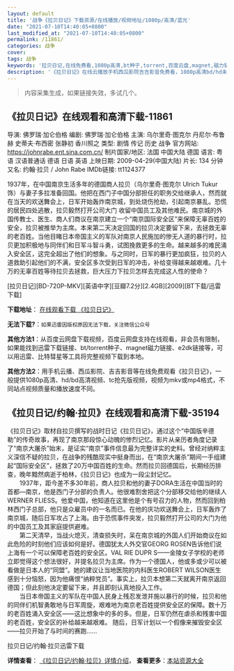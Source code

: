 ```yaml
---
layout: default
title: '战争《拉贝日记》下载资源/在线播放/视频地址/1080p/高清/蓝光'
date: "2021-07-10T14:40:05+0800"
last_modified_at: "2021-07-10T14:40:05+0800"
permalink: /11861/
categories: 战争
cover:
tags: 战争
keywords: '拉贝日记,在线免费看,1080p高清,bt种子,torrent,百度云盘,magnet,磁力链,迅雷下载资源'
description: '《拉贝日记》在线云播放手机西瓜影院吉吉影音免费看，1080p高清bd/hd未删减完整版和tc抢先枪版，mkv/mp4格式，附带bt/torrent种子、magnet/磁力链、百度云盘、网盘资源迅雷下载链接'
---
```


>内容采集生成，如果链接失效，多试几个。


## 《拉贝日记》在线观看和高清下载-11861

导演: 佛罗瑞·加仑伯格 编剧: 佛罗瑞·加仑伯格 主演: 乌尔里奇·图克尔 丹尼尔·布鲁赫 史蒂夫·布西密 张静初 香川照之 类型: 剧情 传记 历史 战争 官方网站: https://johnrabe.ent.sina.com.cn/ 制片国家/地区: 法国 中国大陆 德国 语言: 粤语 汉语普通话 德语 日语 英语 上映日期: 2009-04-29(中国大陆) 片长: 134 分钟 又名: 约翰·拉贝 / John Rabe IMDb链接: tt1124377

1937年，在中国南京生活多年的德国商人拉贝（乌尔里奇·图克尔 Ulrich Tukur 饰）与妻子多拉准备回国。他把在西门子中国分部担任的职务交给继承人，然而就在当天的欢送舞会上，日军开始轰炸南京城，到处烧伤抢劫，引起南京暴乱。恐慌的居民四处逃散，拉贝毅然打开公司大门 收留中国员工及其他难民。南京城的外国传教士、医生、商人们商议在南京建立一个“南京国际安全区”来保障无辜百姓的安全，拉贝被推举为主席。本来第二天决定回国的拉贝决定要留下来，去拯救无辜的老百姓。当他目睹日本帝国主义的军队对南京人民施加的惨无人道的暴行时，拉贝更加积极地与同伴们和日军斗智斗勇，试图挽救更多的生命。越来越多的难民涌入安全区，这完全超出了他们的想象。与之同时，日军的暴行更加疯狂，拉贝的人道救助引起他们的不满，安全区多次受到日军的冲击，补给变得越来越艰难。几十万的无辜百姓等待拉贝去拯救，巨大压力下拉贝怎样去完成这人性的使命？


[拉贝日记][BD-720P-MKV][英语中字][豆瓣7.2分][2.4GB][2009][BT下载/迅雷下载]

**下载地址**： [在线观看下载 《拉贝日记》](https://www.btdx8.com/torrent/john_rabe_2009.html) 


**无法下载?**：`如果迅雷因版权原因无法下载，关注微信公众号 `

**其他方法1**：从百度云网盘下载视频，百度云网盘支持在线观看，非会员有限制，如果能找到迅雷下载链接、bt/torrent种子、magnet磁力链接、e2dk链接等，可以用迅雷、比特彗星等工具将完整视频下载到本地。

**其他方法2**：用手机云播、西瓜影院、吉吉影音等在线免费观看《拉贝日记》，一般提供1080p高清、hd/bd高清视频、tc抢先版视频，视频为mkv或mp4格式，不同站点视频质量和播放速度不同。


## 《拉贝日记/约翰·拉贝》在线观看和高清下载-35194

《拉贝日记》取材自拉贝撰写的战时日记《拉贝日记》，通过这个“中国版辛德勒”的传奇故事，再现了南京那段惊心动魄的惨烈记忆。影片从亲历者角度记录了“南京大屠杀”始末，是证实“南京”事件信息最为完整详实的史料。曾经对纳粹主义深信不疑的拉贝，在战争的残酷现实中挺身而出，在“南京大屠杀”期间一手组建起“国际安全区&rdquo;，拯救了20万中国百姓的生命。然而拉贝回德国后，长期经历排查，晚年黯然病逝于柏林，《拉贝日记》也成为一段尘封记忆。<br />　　1937年，距今差不多30年前，商人拉贝和他的妻子DORA生活在中国当时的首都—南京，他是西门子分部的负责人。他很难割舍把这个分部移交给他的继续人WERNER FLIESS。他爱中国，他知道在这里他是个有号召力的人物，然而回到柏林西门子总部，他只是众雇员中的一名而已。在他的庆功欢送舞会上，日军轰炸了南京城，随后日军攻占了上海。由于恐慌事件突发，拉贝毅然打开公司的大门为他的中国员工及其家庭提供避难。<br />　　第二天清早，当战火熄灭，清查损失时，呆在南京城的外国人们开始商议在如此危险的时刻他们应该如何是好。德国犹太人外交官GEORG ROSEN告诉他们说上海有一个可以保障老百姓的安全区。VAL RIE DUPR S——金陵女子学校的老师立即觉得这个想法很好，并提名拉贝为主席。作为一个德国人，他或多或少可以被看做是日本人的“同盟”。她的建议让当地医院的内科医生ROBERT WILSON医生感到十分恼怒，因为他痛恨&ldquo;纳粹党员”。事实上，拉贝本想第二天就离开南京返回德国；但此刻他决定要留下来，并且即刻认真地投入工作。<br />　　当日本帝国主义的军队在中国人民身上残忍发泄并施以暴行的时候，拉贝和他的同伴们机智勇敢地与日军周旋，艰难地为南京老百姓提供安全区的保障。数十万的老百姓涌入安全区——这比想象中的多的多。但是，日军仍然在虐杀和残害中国的老百姓，安全区的补给越来越艰难。 随后，日军计划以一个假像来摧毁安全区&mdash;—拉贝开始了与时间的赛跑……


拉贝日记/约翰·拉贝迅雷下载

**详情查看**： [《拉贝日记/约翰·拉贝》详情介绍](/movie/35194/)， **查看更多**：[本站资源大全](/movie/t/all/)

